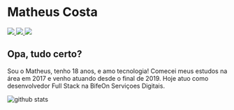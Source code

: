 # Matheus Costa

<p>
  <a
    href="https://web.whatsapp.com/send?phone=+5512988297092" 
    alt="WhatsApp"
    target="_blank"
  >
    <img src="https://img.shields.io/badge/-WhatsApp-28A745?style=flat&logo=WhatsApp&logoColor=white" />
  </a>
  <a
    href="mailto:matheus.costa2772@gmail.com" 
    alt="Gmail"
    target="_blank"
  >
    <img src="https://img.shields.io/badge/-Gmail-28A745?style=flat&logo=gmail&logoColor=white" />
  </a>
  <a
    href="https://www.linkedin.com/in/matheus-costa-500695187/" 
    alt="LinkedIn"
    target="_blank"
  >
    <img src="https://img.shields.io/badge/-LinkedIn-28A745?style=flat&logo=Linkedin&logoColor=white" />
  </a>
</p>

## Opa, tudo certo?

Sou o Matheus, tenho 18 anos, e amo tecnologia! Comecei meus estudos na área em 2017 e venho atuando desde o final de 2019. Hoje atuo como desenvolvedor Full Stack na BifeOn Serviçoes Digitais.

![github stats](https://github-readme-stats.vercel.app/api?username=MatheusCoxxxta&show_icons=true)
